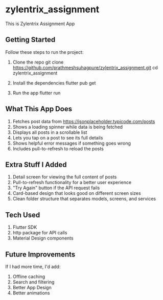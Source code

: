 # zylentrix_assignment

This is Zylentrix Assignment App

## Getting Started

Follow these steps to run the project:

1. Clone the repo
    git clone https://github.com/prathmeshsuhagpure/zylentrix_assignment.git
    cd zylentrix_assignment

2. Install the dependencies
   flutter pub get

3. Run the app
   flutter run

   
## What This App Does

1. Fetches post data from https://jsonplaceholder.typicode.com/posts
2. Shows a loading spinner while data is being fetched
3. Displays all posts in a scrollable list
4. Lets you tap on a post to see its full details
5. Shows helpful error messages if something goes wrong
6. Includes pull-to-refresh to reload the posts

## Extra Stuff I Added

1. Detail screen for viewing the full content of posts
2. Pull-to-refresh functionality for a better user experience
3. "Try Again" button if the API request fails
4. Card-based design that looks good on different screen sizes
5. Clean folder structure that separates models, screens, and services

## Tech Used

1. Flutter SDK
2. http package for API calls
3. Material Design components

## Future Improvements
If I had more time, I'd add:

1. Offline caching
2. Search and filtering
3. Better App Design
4. Better animations